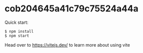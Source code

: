 # cob204645a41c79c75524a44a

Quick start:

```
$ npm install
$ npm start
````

Head over to https://vitejs.dev/ to learn more about using vite

